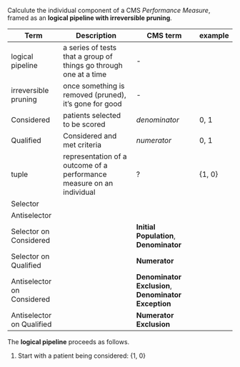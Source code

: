 Calculute the individual component of a CMS *Performance Measure*, framed as an **logical pipeline with irreversible pruning**. 

|Term|Description|CMS term|example|
|---|---|---|---|
|logical pipeline|a series of tests that a group of things go through one at a time|-||
|irreversible pruning|once something is removed (pruned), it’s gone for good|-||
|Considered|patients selected to be scored|*denominator*|0, 1|
|Qualified|Considered and met criteria|*numerator*|0, 1|
|tuple|representation of a outcome of a performance measure on an individual|?|{1, 0}|
|Selector|||
|Antiselector|||
|Selector on Considered||**Initial Population**, **Denominator**||
|Selector on Qualified||**Numerator**||
|Antiselector on Considered||**Denominator Exclusion**, **Denominator Exception**||
|Antiselector on Qualified||**Numerator Exclusion**||


The **logical pipeline** proceeds as follows. 

1. Start with a patient being considered: {1, 0}





